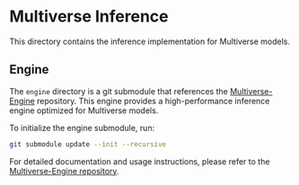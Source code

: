 # Multiverse Inference

This directory contains the inference implementation for Multiverse models.

## Engine

The `engine` directory is a git submodule that references the [Multiverse-Engine](https://github.com/Multiverse4FM/Multiverse-Engine) repository. This engine provides a high-performance inference engine optimized for Multiverse models.

To initialize the engine submodule, run:
```bash
git submodule update --init --recursive
```

For detailed documentation and usage instructions, please refer to the [Multiverse-Engine repository](https://github.com/Multiverse4FM/Multiverse-Engine). 